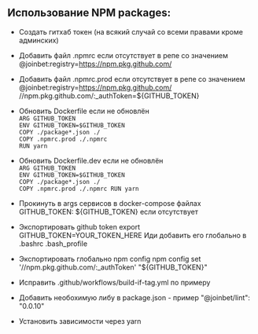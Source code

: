 ## Использование NPM packages:

* Создать гитхаб токен (на всякий случай со всеми правами кроме админских)


* Добавить файл .npmrc если отсутствует в репе со значением
@joinbet:registry=https://npm.pkg.github.com/


* Добавить файл .npmrc.prod если отсутствует в репе со значением
@joinbet:registry=https://npm.pkg.github.com/ //npm.pkg.github.com/:_authToken=${GITHUB_TOKEN}


* Обновить Doсkerfile если не обновлён\
`ARG GITHUB_TOKEN`\
`ENV GITHUB_TOKEN=$GITHUB_TOKEN`\
`COPY ./package*.json ./`\
`COPY .npmrc.prod ./.npmrc`\
`RUN yarn`


* Обновить Dockerfile.dev если не обновлён\
`ARG GITHUB_TOKEN`\
`ENV GITHUB_TOKEN=$GITHUB_TOKEN`\
`COPY ./package*.json ./`\
`COPY .npmrc.prod ./.npmrc RUN yarn`


* Прокинуть в args сервисов в docker-compose файлах GITHUB_TOKEN: ${GITHUB_TOKEN} если отсутствует


* Экспортировать github token export GITHUB_TOKEN=YOUR_TOKEN_HERE Иди добавить его глобально в .bashrc .bash_profile


* Экспортировать глобально npm config npm config set '//npm.pkg.github.com/:_authToken' "${GITHUB_TOKEN}"


* Исправить .github/workflows/build-if-tag.yml по примеру


* Добавить необохимую либу в package.json - пример "@joinbet/lint": "0.0.10"


* Установить зависимости через yarn